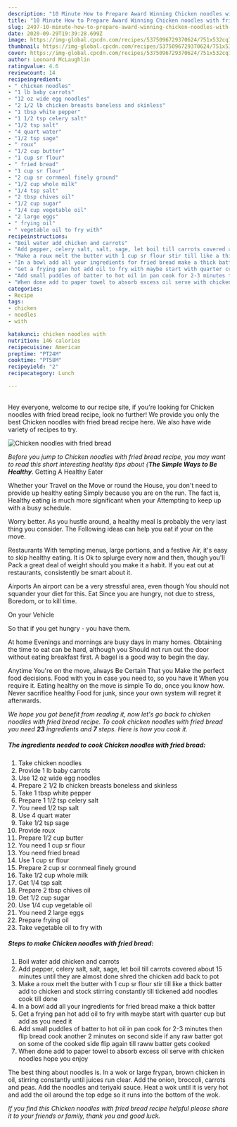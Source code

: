 ```yaml
---
description: "10 Minute How to Prepare Award Winning Chicken noodles with fried bread"
title: "10 Minute How to Prepare Award Winning Chicken noodles with fried bread"
slug: 2497-10-minute-how-to-prepare-award-winning-chicken-noodles-with-fried-bread
date: 2020-09-29T19:39:28.699Z
image: https://img-global.cpcdn.com/recipes/5375096729370624/751x532cq70/chicken-noodles-with-fried-bread-recipe-main-photo.jpg
thumbnail: https://img-global.cpcdn.com/recipes/5375096729370624/751x532cq70/chicken-noodles-with-fried-bread-recipe-main-photo.jpg
cover: https://img-global.cpcdn.com/recipes/5375096729370624/751x532cq70/chicken-noodles-with-fried-bread-recipe-main-photo.jpg
author: Leonard McLaughlin
ratingvalue: 4.6
reviewcount: 14
recipeingredient:
- " chicken noodles"
- "1 lb baby carrots"
- "12 oz wide egg noodles"
- "2 1/2 lb chicken breasts boneless and skinless"
- "1 tbsp white pepper"
- "1 1/2 tsp celery salt"
- "1/2 tsp salt"
- "4 quart water"
- "1/2 tsp sage"
- " roux"
- "1/2 cup butter"
- "1 cup sr flour"
- " fried bread"
- "1 cup sr flour"
- "2 cup sr cornmeal finely ground"
- "1/2 cup whole milk"
- "1/4 tsp salt"
- "2 tbsp chives oil"
- "1/2 cup sugar"
- "1/4 cup vegetable oil"
- "2 large eggs"
- " frying oil"
- " vegetable oil to fry with"
recipeinstructions:
- "Boil water add chicken and carrots"
- "Add pepper, celery salt, salt, sage, let boil till carrots covered about 15 minutes until they are almost done shred the chicken add back to pot"
- "Make a roux melt the butter with 1 cup sr flour stir till like a thick batter add to chicken and stock stirring constantly till tickened add noodles cook till done"
- "In a bowl add all your ingredients for fried bread make a thick batter"
- "Get a frying pan hot add oil to fry with maybe start with quarter cup but add as you need it"
- "Add small puddles of batter to hot oil in pan cook for 2-3 minutes then flip bread cook another 2 minutes on second side if any raw batter got on some of the cooked side flip again till raww batter gets cooked"
- "When done add to paper towel to absorb excess oil serve with chicken noodles hope you enjoy"
categories:
- Recipe
tags:
- chicken
- noodles
- with

katakunci: chicken noodles with 
nutrition: 146 calories
recipecuisine: American
preptime: "PT24M"
cooktime: "PT58M"
recipeyield: "2"
recipecategory: Lunch

---
```

<br>
Hey everyone, welcome to our recipe site, if you're looking for Chicken noodles with fried bread recipe, look no further! We provide you only the best Chicken noodles with fried bread recipe here. We also have wide variety of recipes to try.
<br>


![Chicken noodles with fried bread](https://img-global.cpcdn.com/recipes/5375096729370624/751x532cq70/chicken-noodles-with-fried-bread-recipe-main-photo.jpg)

<i>Before you jump to Chicken noodles with fried bread recipe, you may want to read this short interesting healthy tips about {<strong>The Simple Ways to Be Healthy</strong>.</i>
Getting A Healthy Eater

Whether your Travel on the Move or round the
House, you don't need to provide up healthy eating
Simply because you are on the run. The fact is,
Healthy eating is much more significant when your
Attempting to keep up with a busy schedule.


Worry better. As you hustle around, a healthy meal
Is probably the very last thing you consider. The
Following ideas can help you eat if your on the move.

Restaurants
With tempting menus, large portions, and a festive
Air, it's easy to skip healthy eating. It is 
Ok to splurge every now and then, though you'll
Pack a great deal of weight should you make it a habit.
If you eat out at restaurants, consistently be smart
about it.

Airports
An airport can be a very stressful area, even though 
You should not squander your diet for this. Eat
Since you are hungry, not due to stress,
Boredom, or to kill time.

On your Vehicle 

So that if you get hungry - you have them.

At home
Evenings and mornings are busy days in many homes.
Obtaining the time to eat can be hard, although you
Should not run out the door without eating breakfast
first. 
A bagel is a good way to begin the day.

Anytime You're on the move, always Be Certain That you
Make the perfect food decisions. 
Food with you in case you need to, so you have it
When you require it. Eating healthy on the move is simple 
To do, once you know how. Never sacrifice healthy
Food for junk, since your own system will regret it afterwards.


<i>We hope you got benefit from reading it, now let's go back to chicken noodles with fried bread recipe. To cook chicken noodles with fried bread you need <strong>23</strong> ingredients and <strong>7</strong> steps. Here is how you cook it.
</i>

##### The ingredients needed to cook Chicken noodles with fried bread:

1. Take  chicken noodles
1. Provide 1 lb baby carrots
1. Use 12 oz wide egg noodles
1. Prepare 2 1/2 lb chicken breasts boneless and skinless
1. Take 1 tbsp white pepper
1. Prepare 1 1/2 tsp celery salt
1. You need 1/2 tsp salt
1. Use 4 quart water
1. Take 1/2 tsp sage
1. Provide  roux
1. Prepare 1/2 cup butter
1. You need 1 cup sr flour
1. You need  fried bread
1. Use 1 cup sr flour
1. Prepare 2 cup sr cornmeal finely ground
1. Take 1/2 cup whole milk
1. Get 1/4 tsp salt
1. Prepare 2 tbsp chives oil
1. Get 1/2 cup sugar
1. Use 1/4 cup vegetable oil
1. You need 2 large eggs
1. Prepare  frying oil
1. Take  vegetable oil to fry with


##### Steps to make Chicken noodles with fried bread:

1. Boil water add chicken and carrots
1. Add pepper, celery salt, salt, sage, let boil till carrots covered about 15 minutes until they are almost done shred the chicken add back to pot
1. Make a roux melt the butter with 1 cup sr flour stir till like a thick batter add to chicken and stock stirring constantly till tickened add noodles cook till done
1. In a bowl add all your ingredients for fried bread make a thick batter
1. Get a frying pan hot add oil to fry with maybe start with quarter cup but add as you need it
1. Add small puddles of batter to hot oil in pan cook for 2-3 minutes then flip bread cook another 2 minutes on second side if any raw batter got on some of the cooked side flip again till raww batter gets cooked
1. When done add to paper towel to absorb excess oil serve with chicken noodles hope you enjoy


The best thing about noodles is. In a wok or large frypan, brown chicken in oil, stirring constantly until juices run clear. Add the onion, broccoli, carrots and peas. Add the noodles and teriyaki sauce. Heat a wok until it is very hot and add the oil around the top edge so it runs into the bottom of the wok. 

<i>If you find this Chicken noodles with fried bread recipe helpful please share it to your friends or family, thank you and good luck.</i>
